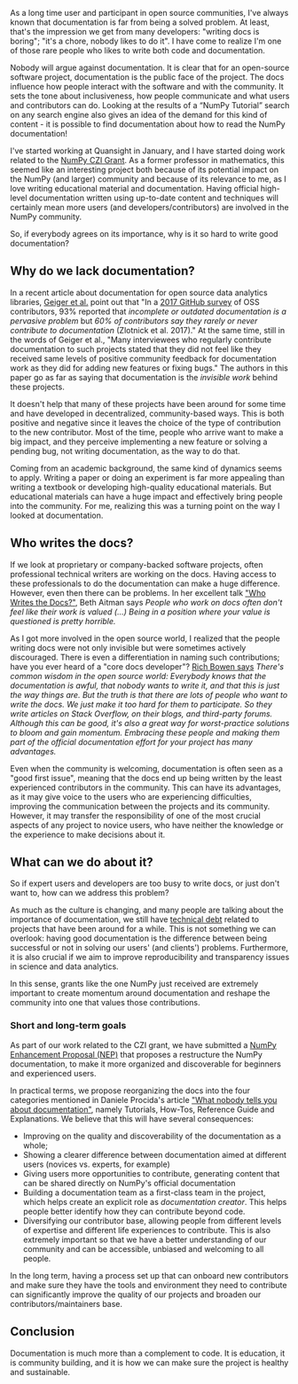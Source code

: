 <!--
.. title: Documentation as a way to build Community
.. slug: documentation-as-a-way-to-build-community
.. date: 2020-03-14 07:25:55 UTC-05:00
.. author: Melissa Weber Mendonça
.. tags: community, documentation, NumPy, Labs
.. category: 
.. link: 
.. description: 
.. type: text
-->

As a long time user and participant in open source communities, I've always known that documentation is far from being a solved problem. At least, that's the impression we get from many developers: "writing docs is boring"; "it's a chore, nobody likes to do it". I have come to realize I'm one of those rare people who likes to write both code and documentation. 

Nobody will argue against documentation. It is clear that for an open-source software project, documentation is the public face of the project. The docs influence how people interact with the software and with the community. It sets the tone about inclusiveness, how people communicate and what users and contributors can do. Looking at the results of a “NumPy Tutorial” search on any search engine also gives an idea of the demand for this kind of content - it is possible to find documentation about how to read the NumPy documentation!

I've started working at Quansight in January, and I have started doing work related to the [NumPy CZI Grant](https://labs.quansight.org/blog/2019/11/numpy-openblas-CZI-grant/). As a former professor in mathematics, this seemed like an interesting project both because of its potential impact on the NumPy (and larger) community and because of its relevance to me, as I love writing educational material and documentation. Having official high-level documentation written using up-to-date content and techniques will certainly mean more users (and developers/contributors) are involved in the NumPy community.

So, if everybody agrees on its importance, why is it so hard to write good documentation?

<!-- TEASER_END -->

## Why do we lack documentation?

In a recent article about documentation for open source data analytics libraries, [Geiger et al.](https://doi.org/10.1007/s10606-018-9333-1) point out that "In a [2017 GitHub survey](https://opensourcesurvey.org/2017/) of OSS contributors, 93% reported that *incomplete or outdated documentation is a pervasive problem* but *60% of contributors say they rarely or never contribute to documentation* (Zlotnick et al. 2017)." At the same time, still in the words of Geiger et al., "Many interviewees who regularly contribute documentation to such projects stated that they did not feel like they received same levels of positive community feedback for documentation work as they did for adding new features or fixing bugs." The authors in this paper go as far as saying that documentation is the *invisible work* behind these projects. 

It doesn't help that many of these projects have been around for some time and have developed in decentralized, community-based ways. This is both positive and negative since it leaves the choice of the type of contribution to the new contributor. Most of the time, people who arrive want to make a big impact, and they perceive implementing a new feature or solving a pending bug, not writing documentation, as the way to do that.

Coming from an academic background, the same kind of dynamics seems to apply. Writing a paper or doing an experiment is far more appealing than writing a textbook or developing high-quality educational materials. But educational materials can have a huge impact and effectively bring people into the community. For me, realizing this was a turning point on the way I looked at documentation. 

## Who writes the docs?

If we look at proprietary or company-backed software projects, often professional technical writers are working on the docs. Having access to these professionals to do the documentation can make a huge difference. However, even then there can be problems. In her excellent talk ["Who Writes the Docs?"](https://www.youtube.com/watch?v=eOC6rsizIvM), Beth Aitman says *People who work on docs often don't feel like their work is valued (...) Being in a position where your value is questioned is pretty horrible.*

As I got more involved in the open source world, I realized that the people writing docs were not only invisible but were sometimes actively discouraged. There is even a differentiation in naming such contributions; have you ever heard of a "core docs developer"? [Rich Bowen says](https://opensource.com/business/15/5/write-better-docs) *There's common wisdom in the open source world: Everybody knows that the documentation is awful, that nobody wants to write it, and that this is just the way things are. But the truth is that there are lots of people who want to write the docs. We just make it too hard for them to participate. So they write articles on Stack Overflow, on their blogs, and third-party forums. Although this can be good, it's also a great way for worst-practice solutions to bloom and gain momentum. Embracing these people and making them part of the official documentation effort for your project has many advantages.*

Even when the community is welcoming, documentation is often seen as a "good first issue", meaning that the docs end up being written by the least experienced contributors in the community. This can have its advantages, as it may give voice to the users who are experiencing difficulties, improving the communication between the projects and its community. However, it may transfer the responsibility of one of the most crucial aspects of any project to novice users, who have neither the knowledge or the experience to make decisions about it.

## What can we do about it?

So if expert users and developers are too busy to write docs, or just don't want to, how can we address this problem? 

As much as the culture is changing, and many people are talking about the importance of documentation, we still have [technical debt](https://en.wikipedia.org/wiki/Technical_debt) related to projects that have been around for a while. This is not something we can overlook: having good documentation is the difference between being successful or not in solving our users' (and clients') problems. Furthermore, it is also crucial if we aim to improve reproducibility and transparency issues in science and data analytics.

In this sense, grants like the one NumPy just received are extremely important to create momentum around documentation and reshape the community into one that values those contributions. 

### Short and long-term goals

As part of our work related to the CZI grant, we have submitted a [NumPy Enhancement Proposal (NEP)](https://numpy.org/neps/nep-0044-restructuring-numpy-docs.html) that proposes a restructure the NumPy documentation, to make it more organized and discoverable for beginners and experienced users. 

In practical terms, we propose reorganizing the docs into the four categories mentioned in Daniele Procida's article ["What nobody tells you about documentation"](https://www.divio.com/blog/documentation), namely Tutorials, How-Tos, Reference Guide and Explanations. We believe that this will have several consequences:

- Improving on the quality and discoverability of the documentation as a whole;
- Showing a clearer difference between documentation aimed at different users (novices vs. experts, for example)
- Giving users more opportunities to contribute, generating content that can be shared directly on NumPy's official documentation
- Building a documentation team as a first-class team in the project, which helps create an explicit role as *documentation creator*. This helps people better identify how they can contribute beyond code.
- Diversifying our contributor base, allowing people from different levels of expertise and different life experiences to contribute. This is also extremely important so that we have a better understanding of our community and can be accessible, unbiased and welcoming to all people.

In the long term, having a process set up that can onboard new contributors and make sure they have the tools and environment they need to contribute can significantly improve the quality of our projects and broaden our contributors/maintainers base.

## Conclusion

Documentation is much more than a complement to code. It is education, it is community building, and it is how we can make sure the project is healthy and sustainable.

